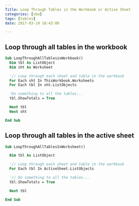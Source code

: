 ```yaml
---
Title: Loop Through Tables in the Workbook or Active Sheet
categories: [vba]
tags: [tables]
date: 2017-03-19 18:43:00

---
```


## Loop through all tables in the workbook

```vb
Sub LoopThroughAllTablesinWorkbook()
  Dim tbl As ListObject
  Dim sht As Worksheet

  '// Loop through each sheet and table in the workbook
  For Each sht In ThisWorkbook.Worksheets
  For Each tbl In sht.ListObjects

  'Do something to all the tables...
  tbl.ShowTotals = True

  Next tbl
  Next sht

End Sub
```

## Loop through all tables in the active sheet

```vb
Sub LoopThroughAllTablesInWorksheet()

  Dim tbl As ListObject

  '// Loop through each sheet and table in the workbook
  For Each tbl In ActiveSheet.ListObjects

  '// Do something to all the tables...
  tbl.ShowTotals = True

  Next tbl

End Sub
```
